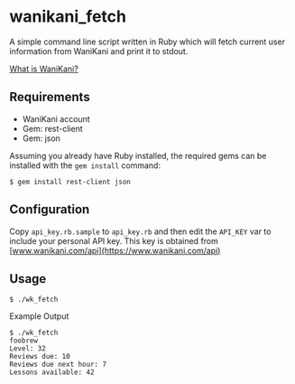 # wanikani_fetch

A simple command line script written in Ruby which will fetch current user
information from WaniKani and print it to stdout.

[What is WaniKani?](https://www.wanikani.com/about)

## Requirements

* WaniKani account
* Gem: rest-client
* Gem: json

Assuming you already have Ruby installed, the required gems can be installed
with the `gem install` command:

`$ gem install rest-client json`

## Configuration

Copy `api_key.rb.sample` to `api_key.rb` and then edit the `API_KEY` var to
include your personal API key. This key is obtained from
[www.wanikani.com/api](https://www.wanikani.com/api)

## Usage

`$ ./wk_fetch`

Example Output

```
$ ./wk_fetch
foobrew
Level: 32
Reviews due: 10
Reviews due next hour: 7
Lessons available: 42
```